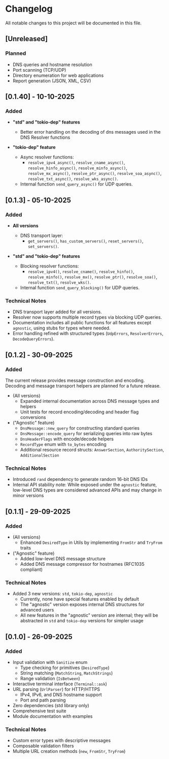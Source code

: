 # Changelog

All notable changes to this project will be documented in this file.

## [Unreleased]

### Planned
- DNS queries and hostname resolution
- Port scanning (TCP/UDP)
- Directory enumeration for web applications
- Report generation (JSON, XML, CSV)

## [0.1.40] - 10-10-2025
### Added

- **"std" and "tokio-dep" features**
  - Better error handling on the decoding of dns messages used in the DNS Resolver functions

- **"tokio-dep" feature**
  - Async resolver functions:
    - `resolve_ipv4_async()`, `resolve_cname_async()`, `resolve_hinfo_async()`, `resolve_minfo_async()`, `resolve_mx_async()`, `resolve_ptr_async()`, `resolve_soa_async()`, `resolve_txt_async()`, `resolve_wks_async()`.
  - Internal function `send_query_async()` for UDP queries.

## [0.1.3] - 05-10-2025
### Added

- **All versions**
  - DNS transport layer:
    - `get_servers()`, `has_custom_servers()`, `reset_servers()`, `set_servers()`.

- **"std" and "tokio-dep" features**
  - Blocking resolver functions:
    - `resolve_ipv4()`, `resolve_cname()`, `resolve_hinfo()`, `resolve_minfo()`, `resolve_mx()`, `resolve_ptr()`, `resolve_soa()`, `resolve_txt()`, `resolve_wks()`.
  - Internal function `send_query_blocking()` for UDP queries.

### Technical Notes
- DNS transport layer added for all versions.
- Resolver now supports multiple record types via blocking UDP queries.
- Documentation includes all public functions for all features except `agnostic`, using stubs for types where needed.
- Error handling refined with structured types (`UdpErrors`, `ResolverErrors`, `DecodeQueryErrors`).

## [0.1.2] - 30-09-2025
### Added 
The current release provides message construction and encoding. Decoding and message transport helpers are planned for a future release.
- (All versions)
  - Expanded internal documentation across DNS message types and helpers
  - Unit tests for record encoding/decoding and header flag conversions
- ("Agnostic" feature)
  - `DnsMessage::new_query` for constructing standard queries
  - `DnsMessage::encode_query` for serializing queries into raw bytes
  - `DnsHeaderFlags` with encode/decode helpers
  - `RecordType` enum with `to_bytes` encoding
  - Additional resource record structs: `AnswerSection`, `AuthoritySection`, `AdditionalSection`

### Technical Notes
- Introduced `rand` dependency to generate random 16-bit DNS IDs
- Internal API stability note:
  While exposed under the `agnostic` feature, low-level DNS types are considered advanced APIs and may change in minor versions

## [0.1.1] - 29-09-2025
### Added 
- (All versions)
  - Enhanced `DesiredType` in Utils by implementing `FromStr` and `TryFrom` traits
- ("Agnostic" feature)
  - Added low-level DNS message structure
  - Added DNS message compressor for hostnames (RFC1035 compliant)

### Technical Notes
- Added 3 new versions: `std`, `tokio-dep`, `agnostic`
  - Currently, none have special features enabled by default
  - The "agnostic" version exposes internal DNS structures for advanced users
  - All new features in the "agnostic" version are internal; they will be abstracted in `std` and `tokio-dep` versions for simpler usage

## [0.1.0] - 26-09-2025
### Added
- Input validation with `Sanitize` enum
  - Type checking for primitives (`DesiredType`)
  - String matching (`MatchString`, `MatchStrings`)
  - Range validation (`IsBetween`)
- Interactive terminal interface (`Terminal::ask`)
- URL parsing (`UrlParser`) for HTTP/HTTPS
  - IPv4, IPv6, and DNS hostname support
  - Port and path parsing
- Zero dependencies (std library only)
- Comprehensive test suite
- Module documentation with examples

### Technical Notes
- Custom error types with descriptive messages
- Composable validation filters
- Multiple URL creation methods (`new`, `FromStr`, `TryFrom`)

